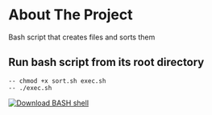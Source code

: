 # About The Project
Bash script that creates files and sorts them

## Run bash script from its root directory
    -- chmod +x sort.sh exec.sh
    -- ./exec.sh

<div align="left">
    <a href="https://www.gnu.org/software/bash/" target="_blank"><img src="https://www.gnu.org/graphics/heckert_gnu.transp.small.png" alt="Download BASH shell"/></a>
</div>
